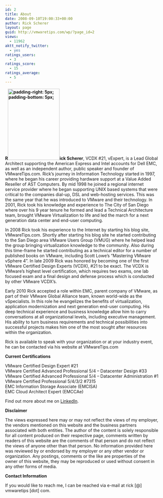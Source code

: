 ```yaml
---
id: 2
title: About
date: 2008-09-10T19:00:33+00:00
author: Rick Scherer
layout: page
guid: http://vmwaretips.com/wp/?page_id=2
views:
  - 11962
aktt_notify_twitter:
  - yes
ratings_users:
  - 3
ratings_score:
  - 15
ratings_average:
  - 5
---
```

<div>
  <p>
    <strong>R<img class="alignleft wp-image-3200" title="padding-right: 5px; padding-bottom: 5px;" src="http://vmwaretips.com/wp/wp-content/uploads/2008/09/dellrick.png" width="170" height="234" srcset="http://www.vmwaretips.com/wp/wp-content/uploads/2008/09/dellrick.png 960w, http://www.vmwaretips.com/wp/wp-content/uploads/2008/09/dellrick-218x300.png 218w, http://www.vmwaretips.com/wp/wp-content/uploads/2008/09/dellrick-768x1056.png 768w, http://www.vmwaretips.com/wp/wp-content/uploads/2008/09/dellrick-745x1024.png 745w" sizes="(max-width: 170px) 100vw, 170px" />ick Scherer</strong>, VCDX #21, vExpert, is a Lead Global Architect supporting the American Express and Intel accounts for Dell EMC, as well as an independent author, public speaker and founder of VMwareTips.com. Rick&#8217;s journey in Information Technology started in 1997, where he began his career providing hardware support at a Value Added Reseller of AST Computers. By mid 1998 he joined a regional internet service provider where he began supporting UNIX based systems that were critical to the companies dial-up, DSL and web-hosting services. This was the same year that he was introduced to VMware and their technology. In 2001, Rick took his knowledge and experience to The City of San Diego where over his 9 year tenure he formed and lead a Technical Architecture team, brought VMware Virtualization to life and led the march for a next generation data center and end-user computing.
  </p>
  
  <p>
    In 2008 Rick took his experience to the Internet by starting his blog site, VMwareTips.com. Shortly after starting his blog site he started contributing to the San Diego area VMware Users Group (VMUG) where he helped lead the group bringing virtualization knowledge to the community. Also during this time-frame he started contributing as a technical editor for a number of published books on VMware, including Scott Lowe&#8217;s &#8220;Mastering VMware vSphere 4&#8221;. In late 2009 Rick was honored by becoming one of the first VMware Certified Design Experts (VCDX), #21 to be exact. The VCDX is VMware&#8217;s highest level certification, which requires two exams, one lab focused exam and a final design and defense process which is conducted by other VMware VCDX&#8217;s.
  </p>
  
  <p>
    Early 2010 Rick accepted a role within EMC, parent company of VMware, as part of their VMware Global Alliance team, known world-wide as the vSpecialists. In this role he evangelizes the benefits of virtualization, application modernization and next generation end-user computing. His deep technical experience and business knowledge allow him to carry conversations at all organizational levels, including executive management. His ability to turn business requirements and technical possibilities into successful projects makes him one of the most sought after resources within the organization.
  </p>
  
  <p>
    Rick is available to speak with your organization or at your industry event, he can be contacted via his website at VMwareTips.com
  </p>
  
  <p>
    <strong>Current Certifications</strong>
  </p>
</div>

<div>
  VMware Certified Design Expert #21<br /> VMware Certified Advanced Professional 5/4 &#8211; Datacenter Design #33<br /> VMware Certified Advanced Professional 5/4 &#8211; Datacenter Administration #1<br /> VMware Certified Professional 5/4/3/2 #7315<br /> EMC Information Storage Associate (EMCISA)<br /> EMC Cloud Architect Expert (EMCCAe)
</div>

Find out more about me on <a href="http://www.linkedin.com/in/rickjscherer" target="_blank">LinkedIn</a>.

**Disclaimer**

<div>
  The views expressed here may or may not reflect the views of my employer, the vendors mentioned on this website and the business partners associated with both entities. The author of the content is solely responsible for all content produced on their respective page, comments written by readers of this website are the comments of that person and do not reflect the views of anyone other than that person. No information provided here was reviewed by or endorsed by my employer or any other vendor or organization. Any postings, comments or the like are properties of the owner of this website, they may be reproduced or used without consent in any other forms of media.
</div>

**Contact Information**

<div>
  If you would like to reach me, I can be reached via e-mail at rick [@] vmwaretips [dot] com.
</div>